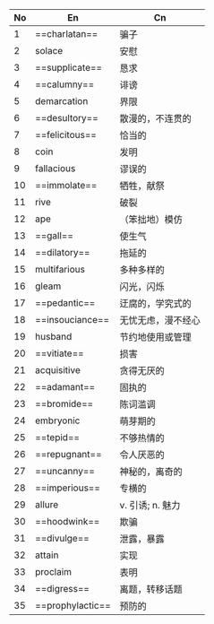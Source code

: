 | No  | En               | Cn           |
| --- | ---------------- | ------------ |
| 1   | ==charlatan==    | 骗子           |
| 2   | solace           | 安慰           |
| 3   | ==supplicate==   | 恳求           |
| 4   | ==calumny==      | 诽谤           |
| 5   | demarcation      | 界限           |
| 6   | ==desultory==    | 散漫的，不连贯的     |
| 7   | ==felicitous==   | 恰当的          |
| 8   | coin             | 发明           |
| 9   | fallacious       | 谬误的          |
| 10  | ==immolate==     | 牺牲，献祭        |
| 11  | rive             | 破裂           |
| 12  | ape              | （笨拙地）模仿      |
| 13  | ==gall==         | 使生气          |
| 14  | ==dilatory==     | 拖延的          |
| 15  | multifarious     | 多种多样的        |
| 16  | gleam            | 闪光，闪烁        |
| 17  | ==pedantic==     | 迂腐的，学究式的     |
| 18  | ==insouciance==  | 无忧无虑，漫不经心    |
| 19  | husband          | 节约地使用或管理     |
| 20  | ==vitiate==      | 损害           |
| 21  | acquisitive      | 贪得无厌的        |
| 22  | ==adamant==      | 固执的          |
| 23  | ==bromide==      | 陈词滥调         |
| 24  | embryonic        | 萌芽期的         |
| 25  | ==tepid==        | 不够热情的        |
| 26  | ==repugnant==    | 令人厌恶的        |
| 27  | ==uncanny==      | 神秘的，离奇的      |
| 28  | ==imperious==    | 专横的          |
| 29  | allure           | v. 引诱; n. 魅力 |
| 30  | ==hoodwink==     | 欺骗           |
| 31  | ==divulge==      | 泄露，暴露        |
| 32  | attain           | 实现           |
| 33  | proclaim         | 表明           |
| 34  | ==digress==      | 离题，转移话题      |
| 35  | ==prophylactic== | 预防的          |
